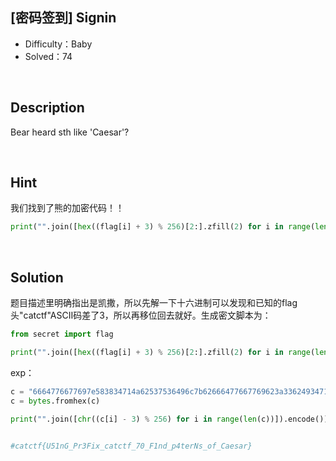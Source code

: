 ## [密码签到] Signin

+ Difficulty：Baby
+ Solved：74

<br/>

## Description

Bear heard sth like 'Caesar'?

<br/>

## Hint

我们找到了熊的加密代码！！ 

```python
print("".join([hex((flag[i] + 3) % 256)[2:].zfill(2) for i in range(len(flag))]))
```

<br/>

## Solution

题目描述里明确指出是凯撒，所以先解一下十六进制可以发现和已知的flag头"catctf"ASCII码差了3，所以再移位回去就好。生成密文脚本为：

```python
from secret import flag

print("".join([hex((flag[i] + 3) % 256)[2:].zfill(2) for i in range(len(flag))]))
```

exp：

```python
c = "6664776677697e583834714a62537536496c7b62666477667769623a33624934716762733777687551766272696246646876647580"
c = bytes.fromhex(c)

print("".join([chr((c[i] - 3) % 256) for i in range(len(c))]).encode())


#catctf{U51nG_Pr3Fix_catctf_70_F1nd_p4terNs_of_Caesar}
```
